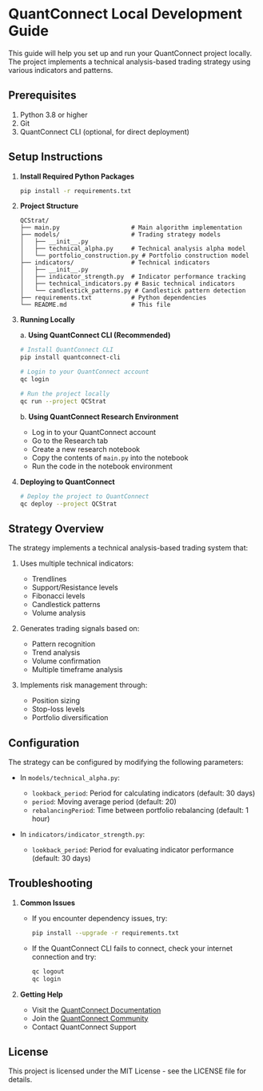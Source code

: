 # QuantConnect Local Development Guide

This guide will help you set up and run your QuantConnect project locally. The project implements a technical analysis-based trading strategy using various indicators and patterns.

## Prerequisites

1. Python 3.8 or higher
2. Git
3. QuantConnect CLI (optional, for direct deployment)

## Setup Instructions

1. **Install Required Python Packages**
   ```bash
   pip install -r requirements.txt
   ```

2. **Project Structure**
   ```
   QCStrat/
   ├── main.py                    # Main algorithm implementation
   ├── models/                    # Trading strategy models
   │   ├── __init__.py
   │   ├── technical_alpha.py     # Technical analysis alpha model
   │   └── portfolio_construction.py # Portfolio construction model
   ├── indicators/                # Technical indicators
   │   ├── __init__.py
   │   ├── indicator_strength.py  # Indicator performance tracking
   │   ├── technical_indicators.py # Basic technical indicators
   │   └── candlestick_patterns.py # Candlestick pattern detection
   ├── requirements.txt           # Python dependencies
   └── README.md                  # This file
   ```

3. **Running Locally**

   a. **Using QuantConnect CLI (Recommended)**
   ```bash
   # Install QuantConnect CLI
   pip install quantconnect-cli

   # Login to your QuantConnect account
   qc login

   # Run the project locally
   qc run --project QCStrat
   ```

   b. **Using QuantConnect Research Environment**
   - Log in to your QuantConnect account
   - Go to the Research tab
   - Create a new research notebook
   - Copy the contents of `main.py` into the notebook
   - Run the code in the notebook environment

4. **Deploying to QuantConnect**
   ```bash
   # Deploy the project to QuantConnect
   qc deploy --project QCStrat
   ```

## Strategy Overview

The strategy implements a technical analysis-based trading system that:

1. Uses multiple technical indicators:
   - Trendlines
   - Support/Resistance levels
   - Fibonacci levels
   - Candlestick patterns
   - Volume analysis

2. Generates trading signals based on:
   - Pattern recognition
   - Trend analysis
   - Volume confirmation
   - Multiple timeframe analysis

3. Implements risk management through:
   - Position sizing
   - Stop-loss levels
   - Portfolio diversification

## Configuration

The strategy can be configured by modifying the following parameters:

- In `models/technical_alpha.py`:
  - `lookback_period`: Period for calculating indicators (default: 30 days)
  - `period`: Moving average period (default: 20)
  - `rebalancingPeriod`: Time between portfolio rebalancing (default: 1 hour)

- In `indicators/indicator_strength.py`:
  - `lookback_period`: Period for evaluating indicator performance (default: 30 days)

## Troubleshooting

1. **Common Issues**
   - If you encounter dependency issues, try:
     ```bash
     pip install --upgrade -r requirements.txt
     ```
   - If the QuantConnect CLI fails to connect, check your internet connection and try:
     ```bash
     qc logout
     qc login
     ```

2. **Getting Help**
   - Visit the [QuantConnect Documentation](https://www.quantconnect.com/docs)
   - Join the [QuantConnect Community](https://www.quantconnect.com/forum)
   - Contact QuantConnect Support

## License

This project is licensed under the MIT License - see the LICENSE file for details. 